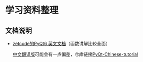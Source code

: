 # 学习资料整理
## 文档说明
- [zetcode的PyQt6 英文文档](https://zetcode.com/pyqt6/)（函数讲解比较全面）
    
    [中文翻译版](https://maicss.com/pyqt/)可能会有一点偏差，仓库链接[PyQt-Chinese-tutorial](https://github.com/maicss/PyQt-Chinese-tutorial.git)
